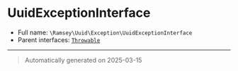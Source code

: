 
# UuidExceptionInterface





* Full name: `\Ramsey\Uuid\Exception\UuidExceptionInterface`
* Parent interfaces: [`Throwable`](../../../Throwable.md)




***
> Automatically generated on 2025-03-15
